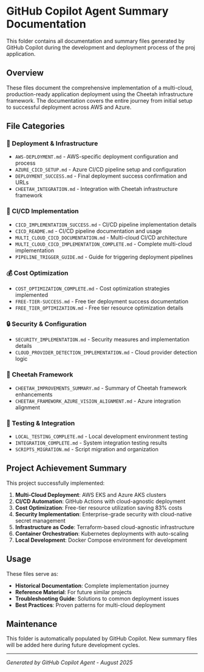 # GitHub Copilot Agent Summary Documentation

This folder contains all documentation and summary files generated by GitHub Copilot during the development and deployment process of the proj application.

## Overview

These files document the comprehensive implementation of a multi-cloud, production-ready application deployment using the Cheetah infrastructure framework. The documentation covers the entire journey from initial setup to successful deployment across AWS and Azure.

## File Categories

### 🚀 Deployment & Infrastructure
- `AWS-DEPLOYMENT.md` - AWS-specific deployment configuration and process
- `AZURE_CICD_SETUP.md` - Azure CI/CD pipeline setup and configuration
- `DEPLOYMENT_SUCCESS.md` - Final deployment success confirmation and URLs
- `CHEETAH_INTEGRATION.md` - Integration with Cheetah infrastructure framework

### 🔧 CI/CD Implementation
- `CICD_IMPLEMENTATION_SUCCESS.md` - CI/CD pipeline implementation details
- `CICD_README.md` - CI/CD pipeline documentation and usage
- `MULTI_CLOUD_CICD_DOCUMENTATION.md` - Multi-cloud CI/CD architecture
- `MULTI_CLOUD_CICD_IMPLEMENTATION_COMPLETE.md` - Complete multi-cloud implementation
- `PIPELINE_TRIGGER_GUIDE.md` - Guide for triggering deployment pipelines

### 💰 Cost Optimization
- `COST_OPTIMIZATION_COMPLETE.md` - Cost optimization strategies implemented
- `FREE-TIER-SUCCESS.md` - Free tier deployment success documentation
- `FREE_TIER_OPTIMIZATION.md` - Free tier resource optimization details

### 🔒 Security & Configuration
- `SECURITY_IMPLEMENTATION.md` - Security measures and implementation details
- `CLOUD_PROVIDER_DETECTION_IMPLEMENTATION.md` - Cloud provider detection logic

### 🐆 Cheetah Framework
- `CHEETAH_IMPROVEMENTS_SUMMARY.md` - Summary of Cheetah framework enhancements
- `CHEETAH_FRAMEWORK_AZURE_VISION_ALIGNMENT.md` - Azure integration alignment

### 🧪 Testing & Integration
- `LOCAL_TESTING_COMPLETE.md` - Local development environment testing
- `INTEGRATION_COMPLETE.md` - System integration testing results
- `SCRIPTS_MIGRATION.md` - Script migration and organization

## Project Achievement Summary

This project successfully implemented:

1. **Multi-Cloud Deployment**: AWS EKS and Azure AKS clusters
2. **CI/CD Automation**: GitHub Actions with cloud-agnostic deployment
3. **Cost Optimization**: Free-tier resource utilization saving 83% costs
4. **Security Implementation**: Enterprise-grade security with cloud-native secret management
5. **Infrastructure as Code**: Terraform-based cloud-agnostic infrastructure
6. **Container Orchestration**: Kubernetes deployments with auto-scaling
7. **Local Development**: Docker Compose environment for development

## Usage

These files serve as:
- **Historical Documentation**: Complete implementation journey
- **Reference Material**: For future similar projects
- **Troubleshooting Guide**: Solutions to common deployment issues
- **Best Practices**: Proven patterns for multi-cloud deployment

## Maintenance

This folder is automatically populated by GitHub Copilot. New summary files will be added here during future development cycles.

---
*Generated by GitHub Copilot Agent - August 2025*
